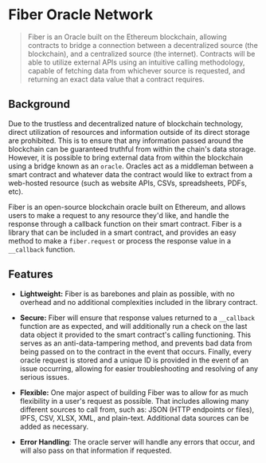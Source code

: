 # Fiber Oracle Network

> Fiber is an Oracle built on the Ethereum blockchain, allowing contracts to bridge a connection between a decentralized source (the blockchain), and a centralized source (the internet). Contracts will be able to utilize external APIs using an intuitive calling methodology, capable of fetching data from whichever source is requested, and returning an exact data value that a contract requires.


## Background

Due to the trustless and decentralized nature of blockchain technology, direct utilization of resources and information outside of its direct storage are prohibited. This is to ensure that any information passed around the blockchain can be guaranteed truthful from within the chain's data storage. However, it is possible to bring external data from within the blockchain using a bridge known as an `oracle`. Oracles act as a middleman between a smart contract and whatever data the contract would like to extract from a web-hosted resource (such as website APIs, CSVs, spreadsheets, PDFs, etc).

Fiber is an open-source blockchain oracle built on Ethereum, and allows users to make a request to any resource they'd like, and handle the response through a callback function on their smart contract. Fiber is a library that can be included in a smart contract, and provides an easy method to make a `fiber.request` or process the response value in a `__callback` function.


## Features

- **Lightweight:** Fiber is as barebones and plain as possible, with no overhead and no additional complexities included in the library contract.

- **Secure:** Fiber will ensure that response values returned to a `__callback` function are as expected, and will additionally run a check on the last data object it provided to the smart contract's calling functioning. This serves as an anti-data-tampering method, and prevents bad data from being passed on to the contract in the event that occurs. Finally, every oracle request is stored and a unique ID is provided in the event of an issue occurring, allowing for easier troubleshooting and resolving of any serious issues.

- **Flexible:** One major aspect of building Fiber was to allow for as much flexibility in a user's request as possible. That includes allowing many different sources to call from, such as: JSON (HTTP endpoints or files), IPFS, CSV, XLSX, XML, and plain-text. Additional data sources can be added as necessary.

- **Error Handling**: The oracle server will handle any errors that occur, and will also pass on that information if requested.